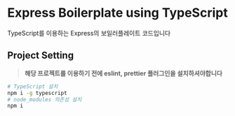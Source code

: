 # Express Boilerplate using TypeScript
TypeScript를 이용하는 Express의 보일러플레이트 코드입니다

## Project Setting

> **해당 프로젝트를 이용하기 전에 eslint, prettier 플러그인을 설치하셔야합니다** 

~~~bash
# TypeScript 설치
npm i -g typescript 
# node_modules 의존성 설치
npm i
~~~